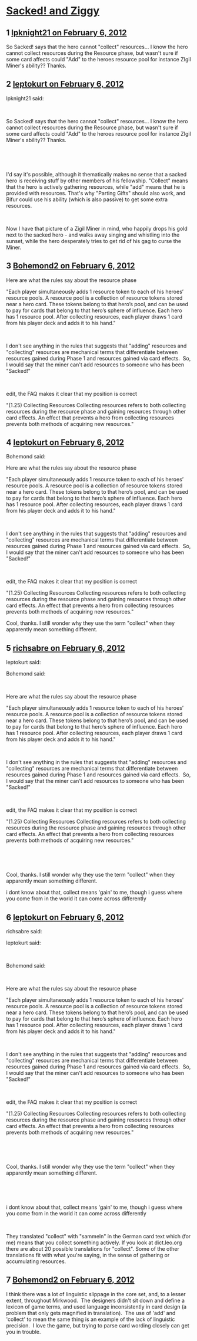 # [Sacked! and Ziggy](https://community.fantasyflightgames.com/topic/60081-sacked-and-ziggy/)

## 1 [lpknight21 on February 6, 2012](https://community.fantasyflightgames.com/topic/60081-sacked-and-ziggy/?do=findComment&comment=590423)

So Sacked! says that the hero cannot "collect" resources... I know the hero cannot collect resources during the Resource phase, but wasn't sure if some card affects could "Add" to the heroes resource pool for instance ZIgil Miner's ability?? Thanks.

## 2 [leptokurt on February 6, 2012](https://community.fantasyflightgames.com/topic/60081-sacked-and-ziggy/?do=findComment&comment=590446)

lpknight21 said:

 

So Sacked! says that the hero cannot "collect" resources... I know the hero cannot collect resources during the Resource phase, but wasn't sure if some card affects could "Add" to the heroes resource pool for instance ZIgil Miner's ability?? Thanks.

 

 

I'd say it's possible, although it thematically makes no sense that a sacked hero is receiving stuff by other members of his fellowship. "Collect" means that the hero is actively gathering resources, while "add" means that he is provided with resources. That's why "Parting Gifts" should also work, and Bifur could use his ability (which is also passive) to get some extra resources.

 

Now I have that picture of a Zigil Miner in mind, who happily drops his gold next to the sacked hero - and walks away singing and whistling into the sunset, while the hero desperately tries to get rid of his gag to curse the Miner.

## 3 [Bohemond2 on February 6, 2012](https://community.fantasyflightgames.com/topic/60081-sacked-and-ziggy/?do=findComment&comment=590458)

Here are what the rules say about the resource phase

"Each player simultaneously adds 1 resource token to
each of his heroes’ resource pools. A resource pool is
a collection of resource tokens stored near a hero card.
These tokens belong to that hero’s pool, and can be
used to pay for cards that belong to that hero’s sphere
of influence. Each hero has 1 resource pool.
After collecting resources, each player draws 1 card
from his player deck and adds it to his hand."

 

I don't see anything in the rules that suggests that "adding" resources and "collecting" resources are mechanical terms that differentiate between resources gained during Phase 1 and resources gained via card effects.  So, I would say that the miner can't add resources to someone who has been "Sacked!"

 

edit, the FAQ makes it clear that my position is correct

"(1.25) Collecting Resources
Collecting resources refers to both collecting resources
during the resource phase and gaining resources
through other card effects. An effect that prevents a
hero from collecting resources prevents both methods
of acquiring new resources."

## 4 [leptokurt on February 6, 2012](https://community.fantasyflightgames.com/topic/60081-sacked-and-ziggy/?do=findComment&comment=590559)

Bohemond said:

Here are what the rules say about the resource phase

"Each player simultaneously adds 1 resource token to
each of his heroes’ resource pools. A resource pool is
a collection of resource tokens stored near a hero card.
These tokens belong to that hero’s pool, and can be
used to pay for cards that belong to that hero’s sphere
of influence. Each hero has 1 resource pool.
After collecting resources, each player draws 1 card
from his player deck and adds it to his hand."

 

I don't see anything in the rules that suggests that "adding" resources and "collecting" resources are mechanical terms that differentiate between resources gained during Phase 1 and resources gained via card effects.  So, I would say that the miner can't add resources to someone who has been "Sacked!"

 

edit, the FAQ makes it clear that my position is correct

"(1.25) Collecting Resources
Collecting resources refers to both collecting resources
during the resource phase and gaining resources
through other card effects. An effect that prevents a
hero from collecting resources prevents both methods
of acquiring new resources."



Cool, thanks. I still wonder why they use the term "collect" when they apparently mean something different.

## 5 [richsabre on February 6, 2012](https://community.fantasyflightgames.com/topic/60081-sacked-and-ziggy/?do=findComment&comment=590584)

leptokurt said:

Bohemond said:

 

Here are what the rules say about the resource phase

"Each player simultaneously adds 1 resource token to
each of his heroes’ resource pools. A resource pool is
a collection of resource tokens stored near a hero card.
These tokens belong to that hero’s pool, and can be
used to pay for cards that belong to that hero’s sphere
of influence. Each hero has 1 resource pool.
After collecting resources, each player draws 1 card
from his player deck and adds it to his hand."

 

I don't see anything in the rules that suggests that "adding" resources and "collecting" resources are mechanical terms that differentiate between resources gained during Phase 1 and resources gained via card effects.  So, I would say that the miner can't add resources to someone who has been "Sacked!"

 

edit, the FAQ makes it clear that my position is correct

"(1.25) Collecting Resources
Collecting resources refers to both collecting resources
during the resource phase and gaining resources
through other card effects. An effect that prevents a
hero from collecting resources prevents both methods
of acquiring new resources."

 

 

Cool, thanks. I still wonder why they use the term "collect" when they apparently mean something different.



i dont know about that, collect means 'gain' to me, though i guess where you come from in the world it can come across differently

## 6 [leptokurt on February 6, 2012](https://community.fantasyflightgames.com/topic/60081-sacked-and-ziggy/?do=findComment&comment=590594)

richsabre said:

leptokurt said:

 

Bohemond said:

 

Here are what the rules say about the resource phase

"Each player simultaneously adds 1 resource token to
each of his heroes’ resource pools. A resource pool is
a collection of resource tokens stored near a hero card.
These tokens belong to that hero’s pool, and can be
used to pay for cards that belong to that hero’s sphere
of influence. Each hero has 1 resource pool.
After collecting resources, each player draws 1 card
from his player deck and adds it to his hand."

 

I don't see anything in the rules that suggests that "adding" resources and "collecting" resources are mechanical terms that differentiate between resources gained during Phase 1 and resources gained via card effects.  So, I would say that the miner can't add resources to someone who has been "Sacked!"

 

edit, the FAQ makes it clear that my position is correct

"(1.25) Collecting Resources
Collecting resources refers to both collecting resources
during the resource phase and gaining resources
through other card effects. An effect that prevents a
hero from collecting resources prevents both methods
of acquiring new resources."

 

 

Cool, thanks. I still wonder why they use the term "collect" when they apparently mean something different.

 

 

i dont know about that, collect means 'gain' to me, though i guess where you come from in the world it can come across differently



 

They translated "collect" with "sammeln" in the German card text which (for me) means that you collect something actively. If you look at dict.leo.org there are about 20 possible translations for "collect". Some of the other translations fit with what you're saying, in the sense of gathering or accumulating resources.

## 7 [Bohemond2 on February 6, 2012](https://community.fantasyflightgames.com/topic/60081-sacked-and-ziggy/?do=findComment&comment=590607)

I think there was a lot of linguistic slippage in the core set, and, to a lesser extent, throughout Mirkwood.  The designers didn't sit down and define a lexicon of game terms, and used language inconsistently in card design (a problem that only gets magnified in translation).  The use of 'add' and 'collect' to mean the same thing is an example of the lack of linguistic precision.  I love the game, but trying to parse card wording closely can get you in trouble.

